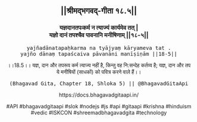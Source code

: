 <center><h2>||श्रीमद्‍भगवद्‍-गीता १८.५||</h2>
<h3>यज्ञदानतपःकर्म न त्याज्यं कार्यमेव तत् |<br/>यज्ञो दानं तपश्चैव पावनानि मनीषिणाम् ||१८-५||</h3>
<pre>yajñadānatapaḥkarma na tyājyaṃ kāryameva tat .<br/>yajño dānaṃ tapaścaiva pāvanāni manīṣiṇām ||18-5||</pre>
<p>।।18.5।। यज्ञ, दान और तपरूप कर्म त्याज्य नहीं है, किन्तु वह नि:सन्देह कर्तव्य है; यज्ञ, दान और तप ये मनीषियों (साधकों) को पवित्र करने वाले हैं।।</p>
<pre>(Bhagavad Gita, Chapter 18, Shloka 5) || @BhagavadGitaApi</pre><p>https://docs.bhagavadgitaapi.in/</p><p>#API #bhagavadgitaapi #slok #nodejs #js #api #gitaapi #krishna #hinduism #vedic #ISKCON #shreemadbhagavadgita #technology</p></center>